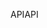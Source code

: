 <span data-ttu-id="83d30-101">API</span><span class="sxs-lookup"><span data-stu-id="83d30-101">API</span></span>